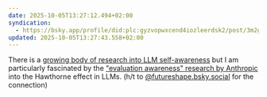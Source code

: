 ```yaml
---
date: 2025-10-05T13:27:12.494+02:00
syndication:
  - https://bsky.app/profile/did:plc:gyzvopwxcend4iozleerdsk2/post/3m2gymunyac2c
updated: 2025-10-05T13:27:43.558+02:00
---
```


There is a [growing body of research into LLM self-awareness](https://arxiv.org/html/2509.21545v1) but I am particularly fascinated by the ["evaluation awareness" research by Anthropic](https://nitter.net/Jack_W_Lindsey/status/1972732219795153126) into the Hawthorne effect in LLMs. (h/t to [@futureshape.bsky.social](https://bsky.app/profile/futureshape.bsky.social) for the connection)

